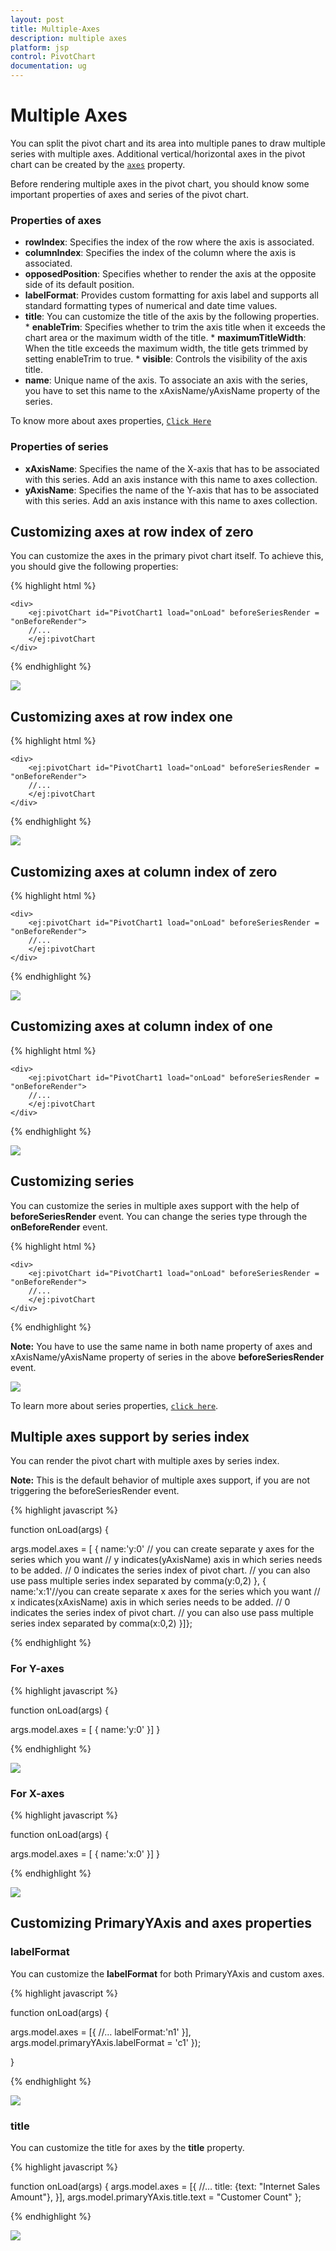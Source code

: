 ```yaml
---
layout: post
title: Multiple-Axes
description: multiple axes
platform: jsp
control: PivotChart
documentation: ug
---
```


# Multiple Axes

You can split the pivot chart and its area into multiple panes to draw multiple series with multiple axes. Additional vertical/horizontal axes in the pivot chart can be created by the [`axes`](/api/js/ejpivotchart#members:axes) property.

Before rendering multiple axes in the pivot chart, you should know some important properties of axes and series of the pivot chart.

### Properties of axes

* **rowIndex**: Specifies the index of the row where the axis is associated.
* **columnIndex**: Specifies the index of the column where the axis is associated.
* **opposedPosition**: Specifies whether to render the axis at the opposite side of its default position.
* **labelFormat**: Provides custom formatting for axis label and supports all standard formatting types of numerical and date time values.
* **title**: You can customize the title of the axis by the following properties.
       * **enableTrim**: Specifies whether to trim the axis title when it exceeds the chart area or the maximum width of the title.
       * **maximumTitleWidth**: When the title exceeds the maximum width, the title gets trimmed by setting enableTrim to true.
       * **visible**: Controls the visibility of the axis title.
* **name**: Unique name of the axis. To associate an axis with the series, you have to set this name to the xAxisName/yAxisName property of the series.

To know more about axes properties, [`Click Here`](https://help.syncfusion.com/api/js/ejchart#members:axes)

### Properties of series

* **xAxisName**: Specifies the name of the X-axis that has to be associated with this series. Add an axis instance with this name to axes collection.
* **yAxisName**: Specifies the name of the Y-axis that has to be associated with this series. Add an axis instance with this name to axes collection.

## Customizing axes at row index of zero
You can customize the axes in the primary pivot chart itself. To achieve this, you should give the following properties:

{% highlight html %}

	<div>
		<ej:pivotChart id="PivotChart1 load="onLoad" beforeSeriesRender = "onBeforeRender">
		//...
		</ej:pivotChart
	</div>
<script type="text/javascript">
		function onLoad(args) {
			//...
			args.model.primaryYAxis.labelFormat = "c";
      args.model.axes= [{ rowIndex: 0,
                          name: 'yAxisConfig',
                          //…
                       }]
	                	}


    function onBeforeRender(args) {
      for (var i = 0; i < args.series.length; i++) {
         if (args.series[i].name.indexOf("Australia") != -1) {
            args.series[i].yAxisName = "yAxisConfig";
            args.series[i].type = "line";
        }
      }
     return args;
   }
</script>

{% endhighlight %}

![](Multiple_Axes_images/rowIndex_zero.png)

## Customizing axes at row index one

{% highlight html %}

	<div>
		<ej:pivotChart id="PivotChart1 load="onLoad" beforeSeriesRender = "onBeforeRender">
		//...
		</ej:pivotChart
	</div>
<script type="text/javascript">
		function onLoad(args) {
			//...
			args.model.primaryYAxis.labelFormat = "c";
      args.model.axes= [{ rowIndex: 1,
                          name: 'yAxisConfig',
                          //…
                       }]
	                	}


    function onBeforeRender(args) {
      for (var i = 0; i < args.series.length; i++) {
         if (args.series[i].name.indexOf("Australia") != -1) {
            args.series[i].yAxisName = "yAxisConfig";
            args.series[i].type = "line";
        }
      }
     return args;
   }
</script>

{% endhighlight %}

![](Multiple_Axes_images/rowIndex_one.png)

## Customizing axes at column index of zero

{% highlight html %}

	<div>
		<ej:pivotChart id="PivotChart1 load="onLoad" beforeSeriesRender = "onBeforeRender">
		//...
		</ej:pivotChart
	</div>
<script type="text/javascript">
		function onLoad(args) {
			//...
			args.model.primaryYAxis.labelFormat = "c";
      args.model.axes= [{ columnIndex: 0,
                          name: 'xAxisConfig',
                          //…
                       }]
	                	}

    function onBeforeRender(args) {
       for (var i = 0; i < args.series.length; i++) {
          if (args.series[i].name.indexOf("Australia") != -1) {
             args.series[i].xAxisName = "xAxisConfig";
             args.series[i].type = "line";
          }
       }
    return args;
   }
</script>

{% endhighlight %}

![](Multiple_Axes_images/columnindex_zero.png)

## Customizing axes at column index of one

{% highlight html %}

	<div>
		<ej:pivotChart id="PivotChart1 load="onLoad" beforeSeriesRender = "onBeforeRender">
		//...
		</ej:pivotChart
	</div>
<script type="text/javascript">
		function onLoad(args) {
			//...
			args.model.primaryYAxis.labelFormat = "c";
      args.model.axes= [{ columnIndex: 1,
                          name: 'xAxisConfig',
                          //…
                       }]
	                	}

   function onBeforeRender(args) {
      for (var i = 0; i < args.series.length; i++) {
         if (args.series[i].name.indexOf("Australia") != -1) {
            args.series[i].xAxisName = "xAxisConfig";
            args.series[i].type = "line";
        }
      }
    return args;
   }
</script>

{% endhighlight %}

![](Multiple_Axes_images/columnindex_one.png)

## Customizing series
You can customize the series in multiple axes support with the help of **beforeSeriesRender** event. You can change the series type through the **onBeforeRender** event.

{% highlight html %}

	<div>
		<ej:pivotChart id="PivotChart1 load="onLoad" beforeSeriesRender = "onBeforeRender">
		//...
		</ej:pivotChart
	</div>
<script type="text/javascript">
		function onLoad(args) {
			//...
			args.model.primaryYAxis.labelFormat = "c";
      args.model.axes = [{
                          name: 'yAxisConfig',
                          //…
                       }]
	                	}

   function onBeforeRender(args) {
      for (var i = 0; i < args.series.length; i++) {
        if (args.series[i].name.indexOf("Australia") != -1) {
            args.series[i].yAxisName = "yAxisConfig";
            args.series[i].type = "line";
        }
      }
    return args;
   }
</script>

{% endhighlight %}

**Note:** You have to use the same name in both name property of axes and xAxisName/yAxisName property of series in the above **beforeSeriesRender** event.

![](Multiple_Axes_images/customize_series.png)

To learn more about series properties, [`click here`](https://help.syncfusion.com/api/js/ejchart#members:series).


## Multiple axes support by series index

You can render the pivot chart with multiple axes by series index.

**Note:** This is the default behavior of multiple axes support, if you are not triggering the beforeSeriesRender event.

{% highlight javascript %}

function onLoad(args) {

args.model.axes = [
   {
     name:'y:0' // you can create separate y axes for the series which you want
                  // y indicates(yAxisName) axis in which series needs to be added.
                  // 0 indicates the series index of pivot chart.
                  // you can also use pass multiple series index separated by comma(y:0,2)
   },
   {
     name:'x:1'//you can create separate x axes for the series which you want
              // x indicates(xAxisName) axis in which series needs to be added.
              // 0 indicates the series index of pivot chart.
              // you can also use pass multiple series index separated by comma(x:0,2)
   }]};

{% endhighlight %}

### For Y-axes

{% highlight javascript %}

function onLoad(args) {

   args.model.axes = [
      {
       name:'y:0'
      }]
   }

{% endhighlight %}

![](Multiple_Axes_images/seriesindex_zero.png)

### For X-axes

{% highlight javascript %}

function onLoad(args) {

   args.model.axes = [
      {
       name:'x:0'
      }]
    }

{% endhighlight %}

![](Multiple_Axes_images/seriesindex_one.png)

## Customizing PrimaryYAxis and axes properties

### labelFormat
You can customize the **labelFormat** for both PrimaryYAxis and custom axes.

{% highlight javascript %}

function onLoad(args) {

   args.model.axes = [{
         //…
         labelFormat:'n1'
    }],
    args.model.primaryYAxis.labelFormat = 'c1'
  });

 }

{% endhighlight %}

![](Multiple_Axes_images/label_formats.png)

### title
You can customize the title for axes by the **title** property.

{% highlight javascript %}

function onLoad(args) {
   args.model.axes = [{
            //…
            title: {text: "Internet Sales Amount"},
     }],
     args.model.primaryYAxis.title.text = "Customer Count"
};

{% endhighlight %}

![](Multiple_Axes_images/title.png)









